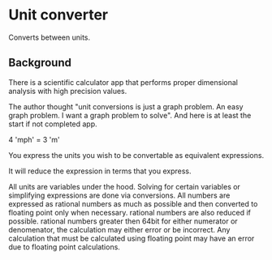 # Unit converter

Converts between units.


## Background

There is a scientific calculator app that performs proper dimensional analysis with high precision values. 

The author thought "unit conversions is just a graph problem. An easy graph problem. I want a graph problem to solve". And here is at least the start if not completed app.

4 'mph' = 3 'm'

You express the units you wish to be convertable as equivalent expressions.

It will reduce the expression in terms that you express.

All units are variables under the hood. Solving for certain variables or simplifying expressions are done via conversions. All numbers are expressed as rational numbers as much as possible and then converted to floating point only when necessary. rational numbers are also reduced if possible. rational numbers greater then 64bit for either numerator or denomenator, the calculation may either error or be incorrect. Any calculation that must be calculated using floating point may have an error due to floating point calculations.



